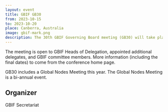 ```yaml
---
layout: event
title: GBIF GB30
from: 2023-10-15
to: 2023-10-20
place: Canberra, Australia
image: gbif-mark.png
description: The 30th GBIF Governing Board meeting (GB30) will take place in Canberra, Australia.
---
```


The meeting is open to GBIF Heads of Delegation, appointed additional delegates, and GBIF committee members. More information (including the final dates) to come from the conference home page.

GB30 includes a Global Nodes Meeting this year. The Global Nodes Meeting is a bi-annual event.

## Organizer
GBIF Secretariat
